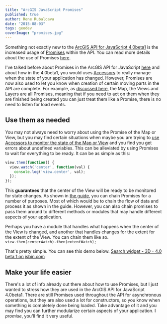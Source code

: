 ```yaml
---
title: "ArcGIS JavaScript Promises"
published: true
author: Rene Rubalcava
date: "2015-08-03"
tags: geodev
coverImage: "promises.jpg"
---
```


Something not exactly new to the [ArcGIS API for JavaScript 4.0beta1](https://developers.arcgis.com/javascript/beta/) is the increased usage of [Promises](https://developer.mozilla.org/en-US/docs/Web/JavaScript/Reference/Global_Objects/Promise) within the API. You can read more details about the use of Promises [here](https://developers.arcgis.com/javascript/latest/guide/programming-patterns/#async-data).

I've talked before about Promises in the ArcGIS API for JavaScript [here](https://geonet.esri.com/people/odoe/blog/2015/06/17/keeping-promises) and about how in the 4.0beta1, you would uses [Accessors](http://odoe.net/blog/arcgis-js-api-4-0beta1-accessors/) to really manage when the state of your application has changed. However, Promises are now also used to let you know when creation of certain moving parts in the API are complete. For example, as [discussed here](https://developers.arcgis.com/javascript/beta/guide/working-with-promises/), the Map, the Views and Layers are all Promises, meaning that if you need to act on them when they are finished being created you can just treat them like a Promise, there is no need to listen for load events.

## Use them as needed

You may not always need to worry about using the Promise of the Map or View, but you may find certain situations when maybe you are trying to [use Accessors to monitor the state of the Map or View](http://odoe.net/blog/fun-with-accessors-in-arcgis-js-4beta1/) and you find you get errors about undefined variables. This can be alleviated by using Promises to wait for everything to be ready. It can be as simple as this:

```js
view.then(function() {
  view.watch('center', function(val) {
    console.log('view.center', val);
  });
});
```

This **guarantees** that the center of the View will be ready to be monitored for state changes. As shown in [the guide](https://developers.arcgis.com/javascript/beta/guide/working-with-promises/), you can chain Promises for a number of purposes. Most of which would be to chain the flow of data and process it as shown in the guide. However, you can also chain promises to pass them around to different methods or modules that may handle different aspects of your application.

Perhaps you have a module that handles what happens when the center of the View is changed, and another that handles changes for the extent for the extent of the View. You can chain them like so. `view.then(centerWatch).then(extentWatch);`

That's pretty simple. You can see this demo below. [Search widget - 3D - 4.0 beta 1 on jsbin.com](http://jsbin.com/xigona/embed?js,console,output)


## Make your life easier

There's a lot of info already out there about how to use Promises, but I just wanted to stress how they are used in the ArcGIS API for JavaScript 4.0beta1. There are still Promises used throughout the API for asynchronous operations, but they are also used a lot for constructors, so you know when something is completely done being loaded. Take advantage of it and you may find you can further modularize certain aspects of your application. I _promise_, you'll find it very useful.
